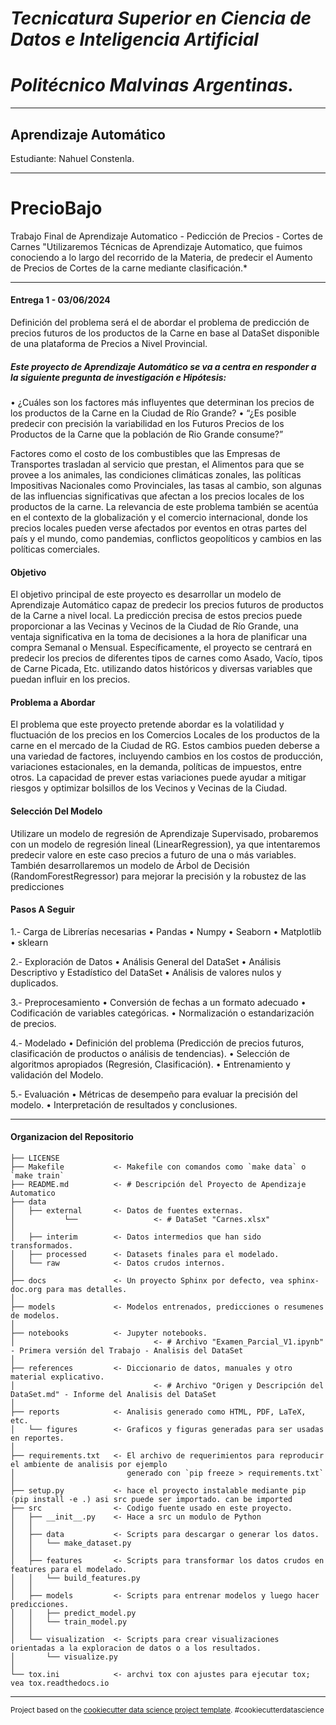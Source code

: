 # *Tecnicatura Superior en Ciencia de Datos e Inteligencia Artificial* 
# *Politécnico Malvinas Argentinas.*

------------

## Aprendizaje Automático
Estudiante: Nahuel Constenla.

------------

# PrecioBajo
Trabajo Final de Aprendizaje Automatico - Pedicción de Precios - Cortes de Carnes
"Utilizaremos Técnicas de Aprendizaje Automatico, que fuimos conociendo a lo largo del recorrido de la Materia, de predecir el Aumento de Precios de Cortes de la carne mediante clasificación.*

------------

#### Entrega 1 - 03/06/2024

Definición del problema será el de abordar el problema de predicción de precios futuros de los productos de la Carne en base al DataSet disponible de una plataforma de Precios a Nivel Provincial.

##### Este proyecto de Aprendizaje Automático se va a centra en responder a la siguiente pregunta de investigación e Hipótesis:

•	¿Cuáles son los factores más influyentes que determinan los precios de los productos de la Carne en la Ciudad de Río Grande?
•	“¿Es posible predecir con precisión la variabilidad en los Futuros Precios de los Productos de la Carne que la población de Rio Grande consume?”

Factores como el costo de los combustibles que las Empresas de Transportes trasladan al servicio que prestan, el Alimentos para que se provee a los animales, las condiciones climáticas zonales, las políticas Impositivas Nacionales como Provinciales, las tasas al cambio, son algunas de las influencias significativas que afectan a los precios locales de los productos de la carne.
La relevancia de este problema también se acentúa en el contexto de la globalización y el comercio internacional, donde los precios locales pueden verse afectados por eventos en otras partes del país y el mundo, como pandemias, conflictos geopolíticos y cambios en las políticas comerciales.

#### Objetivo

El objetivo principal de este proyecto es desarrollar un modelo de Aprendizaje Automático capaz de predecir los precios futuros de productos de la Carne a nivel local. La predicción precisa de estos precios puede proporcionar a las Vecinas y Vecinos de la Ciudad de Río Grande, una ventaja significativa en la toma de decisiones a la hora de planificar una compra Semanal o Mensual. Específicamente, el proyecto se centrará en predecir los precios de diferentes tipos de carnes como Asado, Vacío, tipos de Carne Picada, Etc. utilizando datos históricos y diversas variables que puedan influir en los precios.

#### Problema a Abordar

El problema que este proyecto pretende abordar es la volatilidad y fluctuación de los precios en los Comercios Locales de los productos de la carne en el mercado de la Ciudad de RG. Estos cambios pueden deberse a una variedad de factores, incluyendo cambios en los costos de producción, variaciones estacionales, en la demanda, políticas de impuestos, entre otros. 
La capacidad de prever estas variaciones puede ayudar a mitigar riesgos y optimizar bolsillos de los Vecinos y Vecinas de la Ciudad.

#### Selección Del Modelo

Utilizare un modelo de regresión de Aprendizaje Supervisado, probaremos con un modelo de regresión lineal (LinearRegression), ya que intentaremos predecir valore en este caso precios a futuro de una o más variables.
También desarrollaremos un modelo de Árbol de Decisión (RandomForestRegressor) para mejorar la precisión y la robustez de las predicciones

#### Pasos A Seguir

1.- Carga de Librerías necesarias
•	Pandas
•	Numpy
•	Seaborn
•	Matplotlib
•	sklearn

2.- Exploración de Datos
•	Análisis General del DataSet
•	Análisis Descriptivo y Estadístico del DataSet
•	Análisis de valores nulos y duplicados.

3.- Preprocesamiento
•	Conversión de fechas a un formato adecuado 
•	Codificación de variables categóricas.
•	Normalización o estandarización de precios.

4.- Modelado
•	Definición del problema (Predicción de precios futuros, clasificación de productos o análisis de tendencias).
•	Selección de algoritmos apropiados (Regresión, Clasificación).
•	Entrenamiento y validación del Modelo.

5.- Evaluación
•	Métricas de desempeño para evaluar la precisión del modelo.
•	Interpretación de resultados y conclusiones.

------------

#### Organizacion del Repositorio
    
    ├── LICENSE
    ├── Makefile           <- Makefile con comandos como `make data` o `make train`
    ├── README.md          <- # Descripción del Proyecto de Apendizaje Automatico 
    ├── data
    │   ├── external       <- Datos de fuentes externas.
    │           └──                 <- # DataSet "Carnes.xlsx"
    │ 
    │   ├── interim        <- Datos intermedios que han sido transformados.
    │   ├── processed      <- Datasets finales para el modelado.
    │   └── raw            <- Datos crudos internos.
    │
    ├── docs               <- Un proyecto Sphinx por defecto, vea sphinx-doc.org para mas detalles.
    │
    ├── models             <- Modelos entrenados, predicciones o resumenes de modelos.
    │
    ├── notebooks          <- Jupyter notebooks.  
    │                               <- # Archivo "Examen_Parcial_V1.ipynb" - Primera versión del Trabajo - Analisis del DataSet              
    │
    ├── references         <- Diccionario de datos, manuales y otro material explicativo.  
    │                               <- # Archivo "Origen y Descripción del DataSet.md" - Informe del Analisis del DataSet
    │
    ├── reports            <- Analisis generado como HTML, PDF, LaTeX, etc.
    │   └── figures        <- Graficos y figuras generadas para ser usadas en reportes.
    │
    ├── requirements.txt   <- El archivo de requerimientos para reproducir el ambiente de analisis por ejemplo
    │                         generado con `pip freeze > requirements.txt`
    │
    ├── setup.py           <- hace el proyecto instalable mediante pip  (pip install -e .) asi src puede ser importado. can be imported
    ├── src                <- Codigo fuente usado en este proyecto.
    │   ├── __init__.py    <- Hace a src un modulo de Python
    │   │
    │   ├── data           <- Scripts para descargar o generar los datos.
    │   │   └── make_dataset.py
    │   │
    │   ├── features       <- Scripts para transformar los datos crudos en features para el modelado.
    │   │   └── build_features.py
    │   │
    │   ├── models         <- Scripts para entrenar modelos y luego hacer predicciones.
    │   │   ├── predict_model.py
    │   │   └── train_model.py
    │   │
    │   └── visualization  <- Scripts para crear visualizaciones orientadas a la exploracion de datos o a los resultados.
    │       └── visualize.py
    │
    └── tox.ini            <- archvi tox con ajustes para ejecutar tox; vea tox.readthedocs.io


--------

<p><small>Project based on the <a target="_blank" href="https://drivendata.github.io/cookiecutter-data-science/">cookiecutter data science project template</a>. #cookiecutterdatascience</small></p>